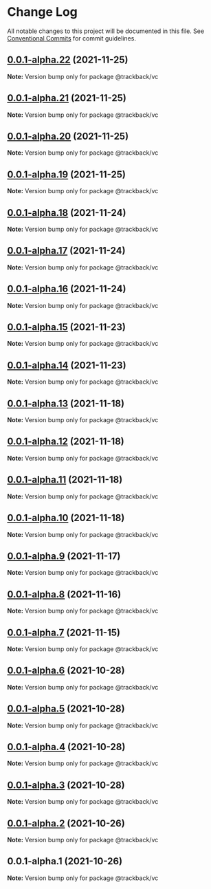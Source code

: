 # Change Log

All notable changes to this project will be documented in this file.
See [Conventional Commits](https://conventionalcommits.org) for commit guidelines.

## [0.0.1-alpha.22](https://github.com/trackback-blockchain/trackback-verifiable/compare/@trackback/vc@0.0.1-alpha.21...@trackback/vc@0.0.1-alpha.22) (2021-11-25)

**Note:** Version bump only for package @trackback/vc





## [0.0.1-alpha.21](https://github.com/trackback-blockchain/track-back-verifier/compare/@trackback/vc@0.0.1-alpha.20...@trackback/vc@0.0.1-alpha.21) (2021-11-25)

**Note:** Version bump only for package @trackback/vc





## [0.0.1-alpha.20](github.com/trackback-blockchain/track-back-verifier/compare/@trackback/vc@0.0.1-alpha.19...@trackback/vc@0.0.1-alpha.20) (2021-11-25)

**Note:** Version bump only for package @trackback/vc





## [0.0.1-alpha.19](github.com/trackback-blockchain/track-back-verifier/packages/trackback-vc/compare/@trackback/vc@0.0.1-alpha.18...@trackback/vc@0.0.1-alpha.19) (2021-11-25)

**Note:** Version bump only for package @trackback/vc





## [0.0.1-alpha.18](https://github.com/trackback-blockchain/trackback-verifiable/compare/@trackback/vc@0.0.1-alpha.17...@trackback/vc@0.0.1-alpha.18) (2021-11-24)

**Note:** Version bump only for package @trackback/vc





## [0.0.1-alpha.17](https://github.com/trackback-blockchain/trackback-verifiable/compare/@trackback/vc@0.0.1-alpha.16...@trackback/vc@0.0.1-alpha.17) (2021-11-24)

**Note:** Version bump only for package @trackback/vc





## [0.0.1-alpha.16](https://github.com/trackback-blockchain/trackback-verifiable/compare/@trackback/vc@0.0.1-alpha.15...@trackback/vc@0.0.1-alpha.16) (2021-11-24)

**Note:** Version bump only for package @trackback/vc





## [0.0.1-alpha.15](https://github.com/trackback-blockchain/trackback-verifiable/compare/@trackback/vc@0.0.1-alpha.14...@trackback/vc@0.0.1-alpha.15) (2021-11-23)

**Note:** Version bump only for package @trackback/vc





## [0.0.1-alpha.14](https://github.com/trackback-blockchain/trackback-verifiable/compare/@trackback/vc@0.0.1-alpha.13...@trackback/vc@0.0.1-alpha.14) (2021-11-23)

**Note:** Version bump only for package @trackback/vc





## [0.0.1-alpha.13](https://github.com/trackback-blockchain/trackback-verifiable/compare/@trackback/vc@0.0.1-alpha.12...@trackback/vc@0.0.1-alpha.13) (2021-11-18)

**Note:** Version bump only for package @trackback/vc





## [0.0.1-alpha.12](https://github.com/trackback-blockchain/trackback-verifiable/compare/@trackback/vc@0.0.1-alpha.11...@trackback/vc@0.0.1-alpha.12) (2021-11-18)

**Note:** Version bump only for package @trackback/vc





## [0.0.1-alpha.11](https://github.com/trackback-blockchain/trackback-verifiable/compare/@trackback/vc@0.0.1-alpha.10...@trackback/vc@0.0.1-alpha.11) (2021-11-18)

**Note:** Version bump only for package @trackback/vc





## [0.0.1-alpha.10](https://github.com/trackback-blockchain/trackback-verifiable/compare/@trackback/vc@0.0.1-alpha.9...@trackback/vc@0.0.1-alpha.10) (2021-11-18)

**Note:** Version bump only for package @trackback/vc





## [0.0.1-alpha.9](https://github.com/trackback-blockchain/trackback-verifiable/compare/@trackback/vc@0.0.1-alpha.8...@trackback/vc@0.0.1-alpha.9) (2021-11-17)

**Note:** Version bump only for package @trackback/vc





## [0.0.1-alpha.8](https://github.com/trackback-blockchain/trackback-verifiable/compare/@trackback/vc@0.0.1-alpha.7...@trackback/vc@0.0.1-alpha.8) (2021-11-16)

**Note:** Version bump only for package @trackback/vc





## [0.0.1-alpha.7](https://github.com/trackback-blockchain/trackback-verifiable/compare/@trackback/vc@0.0.1-alpha.6...@trackback/vc@0.0.1-alpha.7) (2021-11-15)

**Note:** Version bump only for package @trackback/vc





## [0.0.1-alpha.6](https://github.com/trackback-blockchain/trackback-verifiable/compare/@trackback/vc@0.0.1-alpha.5...@trackback/vc@0.0.1-alpha.6) (2021-10-28)

**Note:** Version bump only for package @trackback/vc





## [0.0.1-alpha.5](https://github.com/trackback-blockchain/trackback-verifiable/compare/@trackback/vc@0.0.1-alpha.4...@trackback/vc@0.0.1-alpha.5) (2021-10-28)

**Note:** Version bump only for package @trackback/vc





## [0.0.1-alpha.4](https://github.com/trackback-blockchain/trackback-verifiable/compare/@trackback/vc@0.0.1-alpha.3...@trackback/vc@0.0.1-alpha.4) (2021-10-28)

**Note:** Version bump only for package @trackback/vc





## [0.0.1-alpha.3](https://github.com/trackback-blockchain/trackback-verifiable/compare/@trackback/vc@0.0.1-alpha.2...@trackback/vc@0.0.1-alpha.3) (2021-10-28)

**Note:** Version bump only for package @trackback/vc





## [0.0.1-alpha.2](https://github.com/trackback-blockchain/trackback-verifiable/compare/@trackback/vc@0.0.1-alpha.1...@trackback/vc@0.0.1-alpha.2) (2021-10-26)

**Note:** Version bump only for package @trackback/vc





## 0.0.1-alpha.1 (2021-10-26)

**Note:** Version bump only for package @trackback/vc

